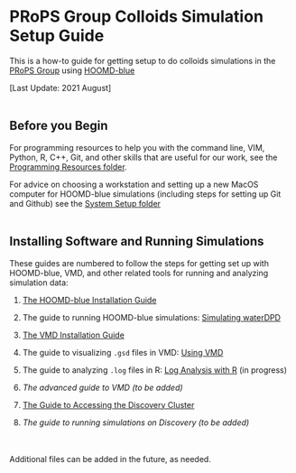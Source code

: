 # PRoPS Group Colloids Simulation Setup Guide

This is a how-to guide for getting setup to do colloids simulations in the [PRoPS Group] using [HOOMD-blue]

[PRoPS Group]: https://web.inortheastern.edu/complexfluids/
[HOOMD-blue]: http://glotzerlab.engin.umich.edu/hoomd-blue/

[Last Update: 2021 August]
<br>
<br>
## Before you Begin

For programming resources to help you with the command line, VIM, Python, R, C++, Git, and other skills that are useful for our work, see the [Programming Resources folder](/Programming-Resources).

For advice on choosing a workstation and setting up a new MacOS computer for HOOMD-blue simulations (including steps for setting up Git and Github) see the [System Setup folder](/System-Setup)
<br>
<br>
## Installing Software and Running Simulations

These guides are numbered to follow the steps for getting set up with HOOMD-blue, VMD, and other related tools for running and analyzing simulation data:

1. [The HOOMD-blue Installation Guide](/01-HOOMDblue-Install-Guide.md)

2. The guide to running HOOMD-blue simulations: [Simulating waterDPD](/02-Simulating-waterDPD.md)

3. [The VMD Installation Guide](/03-VMD-Install-Guide.md)

4. The guide to visualizing `.gsd` files in VMD: [Using VMD](/04-Using-VMD.md)

5. The guide to analyzing `.log` files in R: [Log Analysis with R](/05-Log-Analysis-with-R.md) (in progress)

6. *The advanced guide to VMD (to be added)*

7. [The Guide to Accessing the Discovery Cluster](/07-Accessing-Discovery.md)

8. *The guide to running simulations on Discovery (to be added)*
<br>
<br>
Additional files can be added in the future, as needed.
